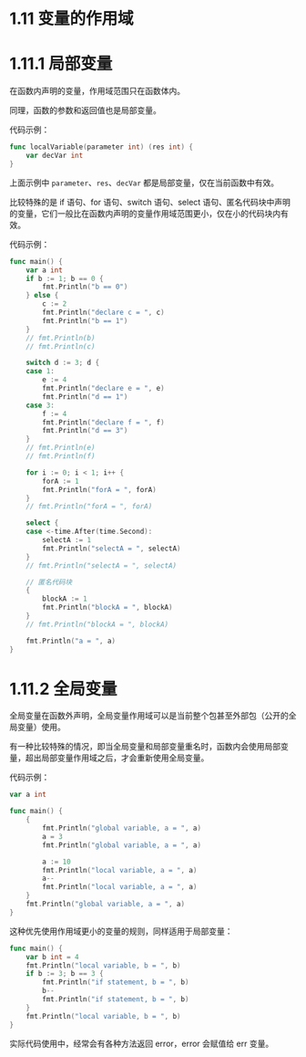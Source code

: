 # 1.11 变量的作用域

# 1.11.1 局部变量

在函数内声明的变量，作用域范围只在函数体内。

同理，函数的参数和返回值也是局部变量。

代码示例：

```go
func localVariable(parameter int) (res int) {
    var decVar int 
}
```

上面示例中 `parameter`、`res`、`decVar` 都是局部变量，仅在当前函数中有效。

比较特殊的是 if 语句、for 语句、switch 语句、select 语句、匿名代码块中声明的变量，它们一般比在函数内声明的变量作用域范围更小，仅在小的代码块内有效。

代码示例：

```go
func main() {
    var a int
    if b := 1; b == 0 {
        fmt.Println("b == 0")
    } else {
        c := 2
        fmt.Println("declare c = ", c)
        fmt.Println("b == 1")
    }
    // fmt.Println(b)
    // fmt.Println(c)

    switch d := 3; d {
    case 1:
        e := 4
        fmt.Println("declare e = ", e)
        fmt.Println("d == 1")
    case 3:
        f := 4
        fmt.Println("declare f = ", f)
        fmt.Println("d == 3")
    }
    // fmt.Println(e)
    // fmt.Println(f)

    for i := 0; i < 1; i++ {
        forA := 1
        fmt.Println("forA = ", forA)
    }
    // fmt.Println("forA = ", forA)

    select {
    case <-time.After(time.Second):
        selectA := 1
        fmt.Println("selectA = ", selectA)
    }
    // fmt.Println("selectA = ", selectA)

    // 匿名代码块
    {
        blockA := 1
        fmt.Println("blockA = ", blockA)
    }
    // fmt.Println("blockA = ", blockA)

    fmt.Println("a = ", a)
}
```

# 1.11.2 全局变量

全局变量在函数外声明，全局变量作用域可以是当前整个包甚至外部包（公开的全局变量）使用。

有一种比较特殊的情况，即当全局变量和局部变量重名时，函数内会使用局部变量，超出局部变量作用域之后，才会重新使用全局变量。

代码示例：

```go
var a int

func main() {
    {
        fmt.Println("global variable, a = ", a)
        a = 3
        fmt.Println("global variable, a = ", a)

        a := 10
        fmt.Println("local variable, a = ", a)
        a--
        fmt.Println("local variable, a = ", a)
    }
    fmt.Println("global variable, a = ", a)
}
```

这种优先使用作用域更小的变量的规则，同样适用于局部变量：

```go
func main() {
    var b int = 4
    fmt.Println("local variable, b = ", b)
    if b := 3; b == 3 {
        fmt.Println("if statement, b = ", b)
        b--
        fmt.Println("if statement, b = ", b)
    }
    fmt.Println("local variable, b = ", b)
}
```

实际代码使用中，经常会有各种方法返回 error，error 会赋值给 err 变量。
